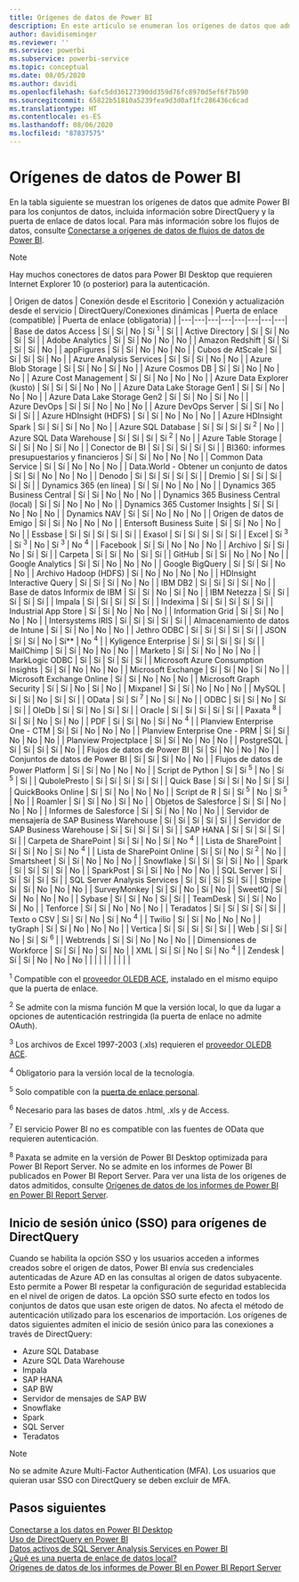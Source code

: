 ```yaml
---
title: Orígenes de datos de Power BI
description: En este artículo se enumeran los orígenes de datos que admite Power BI, incluida información sobre DirectQuery y la puerta de enlace de datos local.
author: davidiseminger
ms.reviewer: ''
ms.service: powerbi
ms.subservice: powerbi-service
ms.topic: conceptual
ms.date: 08/05/2020
ms.author: davidi
ms.openlocfilehash: 6afc5dd36127390dd359d76fc8970d5ef6f7b590
ms.sourcegitcommit: 65822b51810a5239fea9d3d0af1fc286436c6cad
ms.translationtype: HT
ms.contentlocale: es-ES
ms.lasthandoff: 08/06/2020
ms.locfileid: "87837575"
---
```

# <a name="power-bi-data-sources"></a>Orígenes de datos de Power BI

En la tabla siguiente se muestran los orígenes de datos que admite Power BI para los conjuntos de datos, incluida información sobre DirectQuery y la puerta de enlace de datos local. Para más información sobre los flujos de datos, consulte [Conectarse a orígenes de datos de flujos de datos de Power BI](../transform-model/service-dataflows-data-sources.md).

> [!NOTE]
> Hay muchos conectores de datos para Power BI Desktop que requieren Internet Explorer 10 (o posterior) para la autenticación. 


| Origen de datos | Conexión desde el Escritorio | Conexión y actualización desde el servicio | DirectQuery/Conexiones dinámicas | Puerta de enlace (compatible) | Puerta de enlace (obligatoria) |
|---|---|---|---|---|---|---|---|
| Base de datos Access | Sí | Sí | No | Sí <sup>1</sup> | Sí |
| Active Directory | Sí | Sí | No | Sí | Sí |
| Adobe Analytics | Sí | Sí | No | No | No |
| Amazon Redshift | Sí | Sí | Sí | Sí | No |
| appFigures | Sí | Sí | No | No | No |
| Cubos de AtScale | Sí | Sí | Sí | Sí | No |
| Azure Analysis Services | Sí | Sí | Sí | No | No |
| Azure Blob Storage | Sí | Sí | No | Sí | No |
| Azure Cosmos DB | Sí | Sí | No | No | No |
| Azure Cost Management | Sí | Sí | No | No | No |
| Azure Data Explorer (kusto) | Sí | Sí | Sí | No | No |
| Azure Data Lake Storage Gen1 | Sí | Sí | No | No | No |
| Azure Data Lake Storage Gen2 | Sí | Sí | No | Sí | No |
| Azure DevOps | Sí | Sí | No | No | No |
| Azure DevOps Server | Sí | Sí | No | Sí | Sí |
| Azure HDInsight (HDFS) | Sí | Sí | No | No | No |
| Azure HDInsight Spark | Sí | Sí | Sí | No | No |
| Azure SQL Database | Sí | Sí | Sí | Sí <sup>2</sup> | No |
| Azure SQL Data Warehouse | Sí | Sí | Sí | Sí <sup>2</sup> | No |
| Azure Table Storage | Sí | Sí | No | Sí | No |
| Conector de BI | Sí | Sí | Sí | Sí | Sí |
| BI360: informes presupuestarios y financieros | Sí | Sí | No | No | No |
| Common Data Service | Sí | Sí | No | No | No |
| Data.World - Obtener un conjunto de datos | Sí | Sí | No | No | No |
| Denodo | Sí | Sí | Sí | Sí | Sí |
| Dremio | Sí | Sí | Sí | Sí | Sí |
| Dynamics 365 (en línea) | Sí | Sí | No | No | No |
| Dynamics 365 Business Central | Sí | Sí | No | No | No |
| Dynamics 365 Business Central (local) | Sí | Sí | No | No | No |
| Dynamics 365 Customer Insights | Sí | Sí | No | No | No |
| Dynamics NAV | Sí | Sí | No | No | No |
| Origen de datos de Emigo | Sí | Sí | No | No | No |
| Entersoft Business Suite | Sí | Sí | No | No | No |
| Essbase | Sí | Sí | Sí | Sí | Sí |
| Exasol | Sí | Sí | Sí | Sí | Sí |
| Excel | Sí <sup>3</sup> | Sí <sup>3</sup> | No | Sí <sup>3</sup> | No <sup>4</sup> |
| Facebook | Sí | Sí | No | No | No |
| Archivo | Sí | Sí | No | Sí | Sí |
| Carpeta | Sí | Sí | No | Sí | Sí |
| GitHub | Sí | Sí | No | No | No |
| Google Analytics | Sí | Sí | No | No | No |
| Google BigQuery | Sí | Sí | Sí | No | No |
| Archivo Hadoop (HDFS) | Sí | No | No | No | No |
| HDInsight Interactive Query | Sí | Sí | Sí | No | No |
| IBM DB2 | Sí | Sí | Sí | Sí | No |
| Base de datos Informix de IBM | Sí | Sí | No | Sí | No |
| IBM Netezza | Sí | Sí | Sí | Sí | Sí |
| Impala | Sí | Sí | Sí | Sí | Sí |
| Indexima | Sí | Sí | Sí | Sí | Sí |
| Industrial App Store | Sí | Sí | No | No | No |
| Information Grid | Sí | Sí | No | No | No |
| Intersystems IRIS | Sí | Sí | Sí | Sí | Sí |
| Almacenamiento de datos de Intune | Sí | Sí | No | No | No |
| Jethro ODBC | Sí | Sí | Sí | Sí | Sí |
| JSON | Sí | Sí | No | Sí** | No <sup>4</sup> |
| Kyligence Enterprise | Sí | Sí | Sí | Sí | Sí |
| MailChimp | Sí | Sí | No | No | No |
| Marketo | Sí | Sí | No | No | No |
| MarkLogic ODBC | Sí | Sí | Sí | Sí | Sí |
| Microsoft Azure Consumption Insights | Sí | Sí | No | No | No |
| Microsoft Exchange | Sí | Sí | No | Sí | No |
| Microsoft Exchange Online | Sí | Sí | No | No | No |
| Microsoft Graph Security | Sí | Sí | No | Sí | No |
| Mixpanel | Sí | Sí | No | No | No |
| MySQL | Sí | Sí | No | Sí | Sí |
| OData | Sí | Sí <sup>7</sup> | No | Sí | No |
| ODBC | Sí | Sí | No | Sí | Sí |
| OleDb | Sí | Sí | No | Sí | Sí |
| Oracle | Sí | Sí | Sí | Sí | Sí |
| Paxata <sup>8</sup> | Sí | Sí | No | Sí | No |
| PDF | Sí | Sí | No | Sí | No <sup>4</sup> |
| Planview Enterprise One - CTM | Sí | Sí | No | No | No |
| Planview Enterprise One - PRM | Sí | Sí | No | No | No |
| Planview Projectplace | Sí | Sí | No | No | No |
| PostgreSQL | Sí | Sí | Sí | Sí | No |
| Flujos de datos de Power BI | Sí | Sí | No | No | No |
| Conjuntos de datos de Power BI | Sí | Sí | Sí | No | No |
| Flujos de datos de Power Platform | Sí | Sí | No | No | No |
| Script de Python | Sí | Sí <sup>5</sup> | No | Sí <sup>5</sup> | Sí |
| QubolePresto | Sí | Sí | Sí | Sí | Sí |
| Quick Base | Sí | Sí | No | Sí | Sí |
| QuickBooks Online | Sí | Sí | No | No | No |
| Script de R | Sí | Sí <sup>5</sup> | No | Sí <sup>5</sup> | No |
| Roamler | Sí | Sí | No | Sí | No |
| Objetos de Salesforce | Sí | Sí | No | No | No |
| Informes de Salesforce | Sí | Sí | No | No | No |
| Servidor de mensajería de SAP Business Warehouse | Sí | Sí | Sí | Sí | Sí |
| Servidor de SAP Business Warehouse | Sí | Sí | Sí | Sí | Sí |
| SAP HANA | Sí | Sí | Sí | Sí | Sí |
| Carpeta de SharePoint | Sí | Sí | No | Sí | No <sup>4</sup> |
| Lista de SharePoint | Sí | Sí | No | Sí | No <sup>4</sup> |
| Lista de SharePoint Online | Sí | Sí | No | Sí <sup>2</sup> | No |
| Smartsheet | Sí | Sí | No | No | No |
| Snowflake | Sí | Sí | Sí | Sí | No |
| Spark | Sí | Sí | Sí | Sí | No |
| SparkPost | Sí | Sí | No | No | No |
| SQL Server | Sí | Sí | Sí | Sí | Sí |
| SQL Server Analysis Services | Sí | Sí | Sí | Sí | Sí |
| Stripe | Sí | Sí | No | No | No |
| SurveyMonkey | Sí | Sí | No | Sí | No |
| SweetIQ | Sí | Sí | No | No | No |
| Sybase | Sí | Sí | No | Sí | Sí |
| TeamDesk | Sí | Sí | No | Sí | No |
| Tenforce | Sí | Sí | No | No | No |
| Teradatos | Sí | Sí | Sí | Sí | Sí |
| Texto o CSV | Sí | Sí | No | Sí | No <sup>4</sup> |
| Twilio | Sí | Sí | No | No | No |
| tyGraph | Sí | Sí | No | No | No |
| Vertica | Sí | Sí | Sí | Sí | Sí |
| Web | Sí | Sí | No | Sí | Sí <sup>6</sup> |
| Webtrends | Sí | Sí | No | No | No |
| Dimensiones de Workforce | Sí | Sí | No | Sí | No |
| XML | Sí | Sí | No | Sí | No <sup>4</sup> |
| Zendesk | Sí | Sí | No | No | No |
| | | | | | | | |

<sup>1</sup> Compatible con el [proveedor OLEDB ACE](https://www.microsoft.com/download/details.aspx?id=54920), instalado en el mismo equipo que la puerta de enlace.

<sup>2</sup> Se admite con la misma función M que la versión local, lo que da lugar a opciones de autenticación restringida (la puerta de enlace no admite OAuth).

<sup>3</sup> Los archivos de Excel 1997-2003 (.xls) requieren el [proveedor OLEDB ACE](https://www.microsoft.com/download/details.aspx?id=54920).

<sup>4</sup> Obligatorio para la versión local de la tecnología.

<sup>5</sup> Solo compatible con la [puerta de enlace personal](service-gateway-personal-mode.md).

<sup>6</sup> Necesario para las bases de datos .html, .xls y de Access.

<sup>7</sup> El servicio Power BI no es compatible con las fuentes de OData que requieren autenticación.

<sup>8</sup> Paxata se admite en la versión de Power BI Desktop optimizada para Power BI Report Server. No se admite en los informes de Power BI publicados en Power BI Report Server. Para ver una lista de los orígenes de datos admitidos, consulte [Orígenes de datos de los informes de Power BI en Power BI Report Server](../report-server/data-sources.md).

## <a name="single-sign-on-sso-for-directquery-sources"></a>Inicio de sesión único (SSO) para orígenes de DirectQuery

Cuando se habilita la opción SSO y los usuarios acceden a informes creados sobre el origen de datos, Power BI envía sus credenciales autenticadas de Azure AD en las consultas al origen de datos subyacente. Esto permite a Power BI respetar la configuración de seguridad establecida en el nivel de origen de datos.
La opción SSO surte efecto en todos los conjuntos de datos que usan este origen de datos. No afecta el método de autenticación utilizado para los escenarios de importación. Los orígenes de datos siguientes admiten el inicio de sesión único para las conexiones a través de DirectQuery:

- Azure SQL Database
- Azure SQL Data Warehouse
- Impala
- SAP HANA
- SAP BW
- Servidor de mensajes de SAP BW
- Snowflake
- Spark
- SQL Server
- Teradatos

> [!Note]
> No se admite Azure Multi-Factor Authentication (MFA). Los usuarios que quieran usar SSO con DirectQuery se deben excluir de MFA.

## <a name="next-steps"></a>Pasos siguientes

[Conectarse a los datos en Power BI Desktop](desktop-quickstart-connect-to-data.md)  
[Uso de DirectQuery en Power BI](desktop-directquery-about.md)  
[Datos activos de SQL Server Analysis Services en Power BI](sql-server-analysis-services-tabular-data.md)  
[¿Qué es una puerta de enlace de datos local?](service-gateway-onprem.md)  
[Orígenes de datos de los informes de Power BI en Power BI Report Server](../report-server/data-sources.md)
